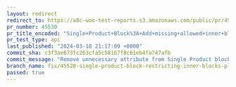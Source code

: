 ```yaml
---
layout: redirect
redirect_to: https://a8c-woo-test-reports.s3.amazonaws.com/public/pr/45530/api/index.html
pr_number: 45530
pr_title_encoded: "Single+Product+Block%3A+Add+missing+allowed+inner+blocks+to+fix+nesting+placement+restrictions"
pr_test_type: api
last_published: "2024-03-18 21:17:09 +0000"
commit_sha: c3f3ae673fc263cfa5c58167f8c61eb4fa747afb
commit_message: "Remove unnecessary attribute from Single Product block template"
branch_name: fix/45528-single-product-block-restricting-inner-blocks-placement
passed: true
---
```

